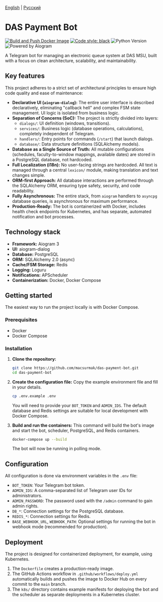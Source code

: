 [English](README.md) | [Русский](README.ru.md)

# DAS Payment Bot

[![Build and Push Docker Image](https://github.com/macsurmak/das-payment-bot/actions/workflows/deploy.yml/badge.svg)](https://github.com/macsurmak/das-payment-bot/actions/workflows/deploy.yml)
[![Code style: black](https://img.shields.io/badge/code%20style-black-000000.svg)](https://github.com/psf/black)
![Python Version](https://img.shields.io/badge/python-3.13-blue)
![Powered by Aiogram](https://img.shields.io/badge/powered%20by-aiogram-blue.svg)

A Telegram bot for managing an electronic queue system at DAS MSU, built with a focus on clean architecture, scalability, and maintainability.

## Key features

This project adheres to a strict set of architectural principles to ensure high code quality and ease of maintenance:

*   **Declarative UI (`aiogram-dialog`):** The entire user interface is described declaratively, eliminating "callback hell" and complex FSM state management. UI logic is isolated from business logic.
*   **Separation of Concerns (SoC):** The project is strictly divided into layers:
    *   `dialogs/`: UI definition (windows, transitions).
    *   `services/`: Business logic (database operations, calculations), completely independent of Telegram.
    *   `handlers/`: Entry points for commands (`/start`) that launch dialogs.
    *   `database/`: Data structure definitions (SQLAlchemy models).
*   **Database as a Single Source of Truth:** All mutable configurations (schedules, faculty-to-window mappings, available dates) are stored in a PostgreSQL database, not hardcoded.
*   **Full Localization (i18n):** No user-facing strings are hardcoded. All text is managed through a central `lexicon/` module, making translation and text changes simple.
*   **ORM-first Approach:** All database interactions are performed through the SQLAlchemy ORM, ensuring type safety, security, and code readability.
*   **Fully Asynchronous:** The entire stack, from `aiogram` handlers to `asyncpg` database queries, is asynchronous for maximum performance.
*   **Production-Ready:** The bot is containerized with Docker, includes health check endpoints for Kubernetes, and has separate, automated notification and bot processes.

## Technology stack

*   **Framework:** Aiogram 3
*   **UI:** aiogram-dialog
*   **Database:** PostgreSQL
*   **ORM:** SQLAlchemy 2.0 (async)
*   **Cache/FSM Storage:** Redis
*   **Logging:** Loguru
*   **Notifications:** APScheduler
*   **Containerization:** Docker, Docker Compose

## Getting started

The easiest way to run the project locally is with Docker Compose.

### Prerequisites

*   Docker
*   Docker Compose

### Installation

1.  **Clone the repository:**
    ```bash
    git clone https://github.com/macsurmak/das-payment-bot.git
    cd das-payment-bot
    ```

2.  **Create the configuration file:**
    Copy the example environment file and fill in your details.
    ```bash
    cp .env.example .env
    ```
    You will need to provide your `BOT_TOKEN` and `ADMIN_IDS`. The default database and Redis settings are suitable for local development with Docker Compose.

3.  **Build and run the containers:**
    This command will build the bot's image and start the bot, scheduler, PostgreSQL, and Redis containers.
    ```bash
    docker-compose up --build
    ```
    The bot will now be running in polling mode.

## Configuration

All configuration is done via environment variables in the `.env` file:

*   `BOT_TOKEN`: Your Telegram bot token.
*   `ADMIN_IDS`: A comma-separated list of Telegram user IDs for administrators.
*   `ADMIN_PASSWORD`: The password used with the `/admin` command to gain admin rights.
*   `DB_*`: Connection settings for the PostgreSQL database.
*   `REDIS_*`: Connection settings for Redis.
*   `BASE_WEBHOOK_URL`, `WEBHOOK_PATH`: Optional settings for running the bot in webhook mode (recommended for production).

## Deployment

The project is designed for containerized deployment, for example, using Kubernetes.

1.  The `Dockerfile` creates a production-ready image.
2.  The GitHub Actions workflow in `.github/workflows/deploy.yml` automatically builds and pushes the image to Docker Hub on every commit to the `main` branch.
3.  The `k8s/` directory contains example manifests for deploying the bot and the scheduler as separate deployments in a Kubernetes cluster.